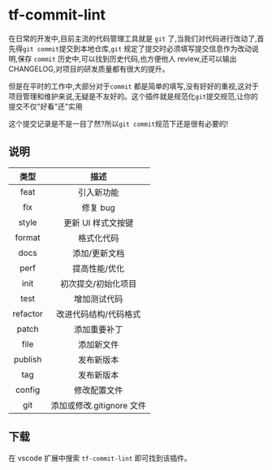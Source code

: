 # tf-commit-lint

在日常的开发中,目前主流的代码管理工具就是 `git` 了,当我们对代码进行改动了,首先得`git commit`提交到本地仓库,`git` 规定了提交时必须填写提交信息作为改动说明,保存 `commit` 历史中,可以找到历史代码,也方便他人 review,还可以输出 CHANGELOG,对项目的研发质量都有很大的提升。

但是在平时的工作中,大部分对于`commit` 都是简单的填写,没有好好的重视,这对于项目管理和维护来说,无疑是不友好的。这个插件就是规范化`git`提交规范,让你的提交不仅"好看"还"实用

这个提交记录是不是一目了然?所以`git commit`规范下还是很有必要的!

## 说明

|   类型   |           描述            |
| :------: |:-----------------------: |
|   feat   |        引入新功能         |
|   fix    |         修复 bug          |
|  style   |    更新 UI 样式文按键     |
|  format  |        格式化代码         |
|   docs   |       添加/更新文档       |
|   perf   |       提高性能/优化       |
|   init   |    初次提交/初始化项目    |
|   test   |       增加测试代码        |
| refactor |   改进代码结构/代码格式   |
|  patch   |       添加重要补丁        |
|   file   |        添加新文件         |
| publish  |        发布新版本         |
|   tag    |        发布新版本         |
|  config  |       修改配置文件        |
|   git    |  添加或修改.gitignore 文件 |


## 下载

在 vscode 扩展中搜索 `tf-commit-lint` 即可找到该插件。